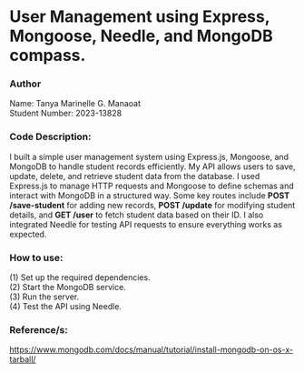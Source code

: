 # User Management using Express, Mongoose, Needle, and MongoDB compass.

### Author
Name: Tanya Marinelle G. Manaoat </br>
Student Number: 2023-13828

### Code Description:
I built a simple user management system using Express.js, Mongoose, and MongoDB to handle student records efficiently. My API allows users to save, update, delete, and retrieve student data from the database. I used Express.js to manage HTTP requests and Mongoose to define schemas and interact with MongoDB in a structured way. Some key routes include **POST /save-student** for adding new records, **POST /update** for modifying student details, and **GET /user** to fetch student data based on their ID. I also integrated Needle for testing API requests to ensure everything works as expected. 

### How to use:
(1) Set up the required dependencies. </br>
(2) Start the MongoDB service. </br>
(3) Run the server. </br>
(4) Test the API using Needle.

### Reference/s:
https://www.mongodb.com/docs/manual/tutorial/install-mongodb-on-os-x-tarball/
